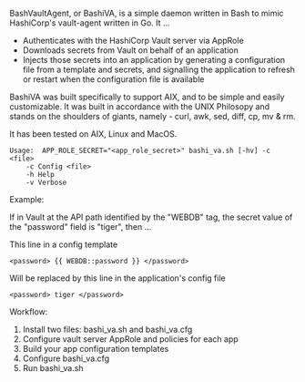 BashVaultAgent, or BashiVA, is a simple daemon written in Bash
to mimic HashiCorp's vault-agent written in Go.
It ...
  - Authenticates with the HashiCorp Vault server via AppRole
  - Downloads secrets from Vault on behalf of an application
  - Injects those secrets into an application by generating
    a configuration file from a template and secrets, and signalling the 
    application to refresh or restart when the configuration file is available

BashiVA was built specifically to support AIX, and to be simple
and easily customizable. It was built in accordance with the UNIX Philosopy and
stands on the shoulders of giants, namely - curl, awk, sed, diff, cp, mv & rm.
  
It has been tested on AIX, Linux and MacOS.

```
Usage:  APP_ROLE_SECRET="<app_role_secret>" bashi_va.sh [-hv] -c <file>
    -c Config <file>
    -h Help
    -v Verbose
```

Example:

  If in Vault at the API path identified by the "WEBDB" tag,
  the secret value of the "password" field is "tiger", then ...

  This line in a config template

    <password> {{ WEBDB::password }} </password>

  Will be replaced by this line in the application's config file

    <password> tiger </password>

Workflow:
1. Install two files: bashi_va.sh and bashi_va.cfg
2. Configure vault server AppRole and policies for each app
2. Build your app configuration templates
3. Configure bashi_va.cfg
4. Run bashi_va.sh
